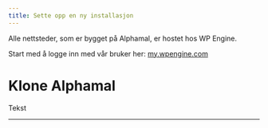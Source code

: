 ```yaml
--- 
title: Sette opp en ny installasjon
---
```


Alle nettsteder, som er bygget på Alphamal, er hostet hos WP Engine.

Start med å logge inn med vår bruker her: [my.wpengine.com](https://my.wpengine.com/)

# Klone Alphamal

Tekst

---